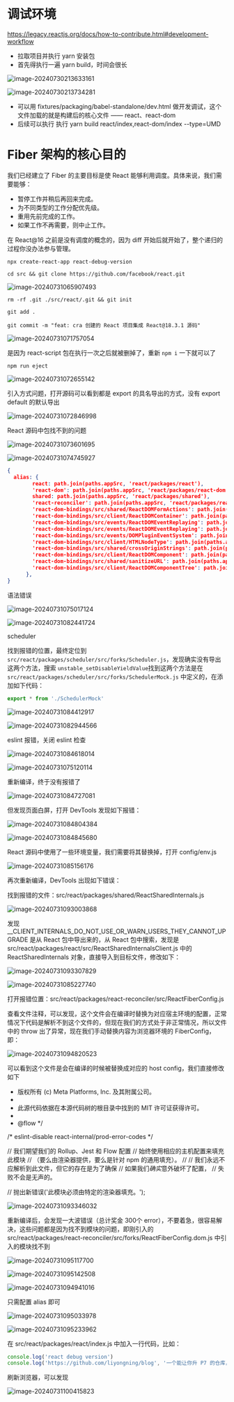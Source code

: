 # 调试环境

https://legacy.reactjs.org/docs/how-to-contribute.html#development-workflow

* 拉取项目并执行 yarn 安装包
* 首先得执行一遍 yarn build，时间会很长

![image-20240730213633161](https://raw.githubusercontent.com/liyongning/picture-bed/master/liyongning/202407302136262.png)

![image-20240730213734281](https://raw.githubusercontent.com/liyongning/picture-bed/master/liyongning/202407302137306.png)

* 可以用 fixtures/packaging/babel-standalone/dev.html 做开发调试，这个文件加载的就是构建后的核心文件 —— react、react-dom
* 后续可以执行 执行 yarn build react/index,react-dom/index --type=UMD





# Fiber 架构的核心目的

我们已经建立了 Fiber 的主要目标是使 React 能够利用调度。具体来说，我们需要能够：

- 暂停工作并稍后再回来完成。
- 为不同类型的工作分配优先级。
- 重用先前完成的工作。
- 如果工作不再需要，则中止工作。

在 React@16 之前是没有调度的概念的，因为 diff 开始后就开始了，整个递归的过程你没办法参与管理。



```shell
npx create-react-app react-debug-version
```

```shell
cd src && git clone https://github.com/facebook/react.git
```

![image-20240731065907493](https://raw.githubusercontent.com/liyongning/picture-bed/master/liyongning/202407310659555.png)

```shell
rm -rf .git ./src/react/.git && git init
```

```shell
git add .
```

```shell
git commit -m "feat: cra 创建的 React 项目集成 React@18.3.1 源码"
```

![image-20240731071757054](https://raw.githubusercontent.com/liyongning/picture-bed/master/liyongning/202407310717103.png)

是因为 react-script 包在执行一次之后就被删掉了，重新 `npm i` 一下就可以了

```shell
npm run eject
```

![image-20240731072655142](https://raw.githubusercontent.com/liyongning/picture-bed/master/liyongning/202407310726176.png)

引入方式问题，打开源码可以看到都是 export 的具名导出的方式，没有 export default 的默认导出

![image-20240731072846998](https://raw.githubusercontent.com/liyongning/picture-bed/master/liyongning/202407310728032.png)

React 源码中包找不到的问题

![image-20240731073601695](https://raw.githubusercontent.com/liyongning/picture-bed/master/liyongning/202407310736731.png)

![image-20240731074745927](https://raw.githubusercontent.com/liyongning/picture-bed/master/liyongning/202407310747954.png)

```json
{
  alias: {
        react: path.join(paths.appSrc, 'react/packages/react'),
        'react-dom': path.join(paths.appSrc, 'react/packages/react-dom'),
        shared: path.join(paths.appSrc, 'react/packages/shared'),
        'react-reconciler': path.join(paths.appSrc, 'react/packages/react-reconciler'),
        'react-dom-bindings/src/shared/ReactDOMFormActions': path.join(paths.appSrc, 'react/packages/react-dom-bindings/src/shared/ReactDOMFormActions'),
        'react-dom-bindings/src/client/ReactDOMContainer': path.join(paths.appSrc,'react/packages/react-dom-bindings/src/client/ReactDOMContainer'),
        'react-dom-bindings/src/events/ReactDOMEventReplaying': path.join(paths.appSrc,'react/packages/react-dom-bindings/src/events/ReactDOMEventReplaying'),
        'react-dom-bindings/src/events/ReactDOMEventReplaying': path.join(paths.appSrc, 'react/packages/react-dom-bindings/src/events/ReactDOMEventReplaying'),
        'react-dom-bindings/src/events/DOMPluginEventSystem': path.join(paths.appSrc,'react/packages/react-dom-bindings/src/events/DOMPluginEventSystem'),
        'react-dom-bindings/src/client/HTMLNodeType': path.join(paths.appSrc,'react/packages/react-dom-bindings/src/client/HTMLNodeType'),
        'react-dom-bindings/src/shared/crossOriginStrings': path.join(paths.appSrc,'react/packages/react-dom-bindings/src/shared/crossOriginStrings'),
        'react-dom-bindings/src/client/ReactDOMComponent': path.join(paths.appSrc,'react/packages/react-dom-bindings/src/client/ReactDOMComponent'),
        'react-dom-bindings/src/shared/sanitizeURL': path.join(paths.appSrc,'react/packages/react-dom-bindings/src/shared/sanitizeURL'),
        'react-dom-bindings/src/client/ReactDOMComponentTree': path.join(paths.appSrc,'react/packages/react-dom-bindings/src/client/ReactDOMComponentTree'),
      },
}
```

语法错误

![image-20240731075017124](https://raw.githubusercontent.com/liyongning/picture-bed/master/liyongning/202407310750150.png)

![image-20240731082441724](https://raw.githubusercontent.com/liyongning/picture-bed/master/liyongning/202407310824750.png)

scheduler

找到报错的位置，最终定位到 `src/react/packages/scheduler/src/forks/Scheduler.js`，发现确实没有导出这两个方法，搜索 `unstable_setDisableYieldValue`找到这两个方法是在 `src/react/packages/scheduler/src/forks/SchedulerMock.js` 中定义的，在添加如下代码：

```javascript
export * from './SchedulerMock'
```

![image-20240731084412917](https://raw.githubusercontent.com/liyongning/picture-bed/master/liyongning/202407310844946.png)

![image-20240731082944566](https://raw.githubusercontent.com/liyongning/picture-bed/master/liyongning/202407310829597.png)

eslint 报错，关闭 eslint 检查

![image-20240731084618014](https://raw.githubusercontent.com/liyongning/picture-bed/master/liyongning/202407310846055.png)

![image-20240731075120114](https://raw.githubusercontent.com/liyongning/picture-bed/master/liyongning/202407310751138.png)

重新编译，终于没有报错了

![image-20240731084727081](https://raw.githubusercontent.com/liyongning/picture-bed/master/liyongning/202407310847121.png)

但发现页面白屏，打开 DevTools 发现如下报错：

![image-20240731084804384](https://raw.githubusercontent.com/liyongning/picture-bed/master/liyongning/202407310848412.png)

![image-20240731084845680](https://raw.githubusercontent.com/liyongning/picture-bed/master/liyongning/202407310848711.png)

React 源码中使用了一些环境变量，我们需要将其替换掉，打开 config/env.js

![image-20240731085156176](https://raw.githubusercontent.com/liyongning/picture-bed/master/liyongning/202407310851217.png)

再次重新编译，DevTools 出现如下错误：

找到报错的文件：src/react/packages/shared/ReactSharedInternals.js

![image-20240731093003868](https://raw.githubusercontent.com/liyongning/picture-bed/master/liyongning/202407310930912.png)

发现 __CLIENT_INTERNALS_DO_NOT_USE_OR_WARN_USERS_THEY_CANNOT_UPGRADE 是从 React 包中导出来的，从 React 包中搜索，发现是 src/react/packages/react/src/ReactSharedInternalsClient.js 中的 ReactSharedInternals 对象，直接导入到目标文件，修改如下：

![image-20240731093307829](https://raw.githubusercontent.com/liyongning/picture-bed/master/liyongning/202407310933877.png)

![image-20240731085227740](https://raw.githubusercontent.com/liyongning/picture-bed/master/liyongning/202407310852774.png)

打开报错位置：src/react/packages/react-reconciler/src/ReactFiberConfig.js

查看文件注释，可以发现，这个文件会在编译时替换为对应宿主环境的配置，正常情况下代码是解析不到这个文件的，但现在我们的方式处于非正常情况，所以文件中的 throw 出了异常，现在我们手动替换内容为浏览器环境的 FiberConfig，即：

![image-20240731094820523](https://raw.githubusercontent.com/liyongning/picture-bed/master/liyongning/202407310948551.png)

可以看到这个文件是会在编译的时候被替换成对应的 host config，我们直接修改如下

- 版权所有 (c) Meta Platforms, Inc. 及其附属公司。
- 
- 此源代码依据在本源代码树的根目录中找到的 MIT 许可证获得许可。
- 
- @flow
  */

/* eslint-disable react-internal/prod-error-codes */

// 我们期望我们的 Rollup、Jest 和 Flow 配置
// 始终使用相应的主机配置来填充此模块
// （要么由渲染器提供，要么是针对 npm 的通用填充）。
//
// 我们永远不应解析到此文件，但它的存在是为了确保
// 如果我们*确实*意外破坏了配置，
// 失败不会是无声的。

// 抛出新错误('此模块必须由特定的渲染器填充。');

![image-20240731093346032](https://raw.githubusercontent.com/liyongning/picture-bed/master/liyongning/202407310933060.png)

重新编译后，会发现一大波错误（总计奖金 300个 error），不要着急，很容易解决，这些问题都是因为找不到模块的问题，即刚引入的 src/react/packages/react-reconciler/src/forks/ReactFiberConfig.dom.js 中引入的模块找不到

![image-20240731095117700](https://raw.githubusercontent.com/liyongning/picture-bed/master/liyongning/202407310951735.png)

![image-20240731095142508](https://raw.githubusercontent.com/liyongning/picture-bed/master/liyongning/202407310951541.png)

![image-20240731094941016](https://raw.githubusercontent.com/liyongning/picture-bed/master/liyongning/202407310949047.png)

只需配置 alias 即可

![image-20240731095033978](https://raw.githubusercontent.com/liyongning/picture-bed/master/liyongning/202407310950014.png)

![image-20240731095233962](https://raw.githubusercontent.com/liyongning/picture-bed/master/liyongning/202407310952996.png)

在 src/react/packages/react/index.js 中加入一行代码，比如：

```javascript
console.log('react debug version')
console.log('https://github.com/liyongning/blog', '一个能让你升 P7 的仓库，框架源码原理分析（比如 Vue、React、微前端、组件库等）、业界最佳实践等')
```

刷新浏览器，可以发现

![image-20240731100415823](https://raw.githubusercontent.com/liyongning/picture-bed/master/liyongning/202407311004855.png)